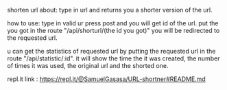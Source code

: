 shorten url
about:
type in url and returns you a shorter version of the url.

how to use:
type in valid ur press post and you will get id of the url.
put the you got in the route "/api/shorturl/(the id you got)" you will be redirected to the requested url.

u can get the statistics of requested url by putting the requested url in the route "/api/statistic/:id". it will show the time the it was created, the number of times it was used, the original url and the shorted one.

repl.it link : https://repl.it/@SamuelGasasa/URL-shortner#README.md
